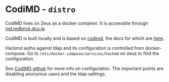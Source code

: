# CodiMD - `distro`

CodiMD lives on Zeus as a docker container. It is accessible through [md.redbrick.dcu.ie](https://md.redbrick.dcu.ie).

CodiMD is built locally and is based on [codimd](https://github.com/hackmdio/CodiMD), the docs for which are [here](https://hackmd.io/c/codimd-documentation/%2Fs%2Fcodimd-docker-deployment).

Hackmd auths against ldap and its configuration is controlled from docker-compose. Go to
`/etc/docker-compose/services/hackmd` on zeus to find the configuration.

See [CodiMD github](https://github.com/hackmdio/hackmd/#environment-variables-will-overwrite-other-server-configs) for
more info on configuration. The important points are disabling anonymus users and the ldap settings.
